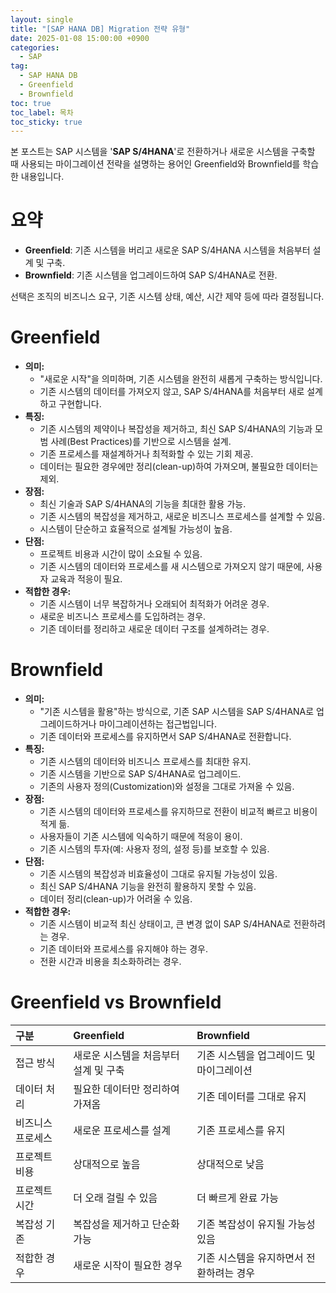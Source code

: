 ```yaml
---
layout: single
title: "[SAP HANA DB] Migration 전략 유형"
date: 2025-01-08 15:00:00 +0900
categories: 
  - SAP
tag: 
  - SAP HANA DB
  - Greenfield
  - Brownfield
toc: true
toc_label: 목차
toc_sticky: true
---
```


본 포스트는 SAP 시스템을 '**SAP S/4HANA**'로 전환하거나 새로운 시스템을 구축할 때 사용되는 마이그레이션 전략을 설명하는 용어인 Greenfield와 Brownfield를 학습한 내용입니다.

# 요약

* **Greenfield**: 기존 시스템을 버리고 새로운 SAP S/4HANA 시스템을 처음부터 설계 및 구축.
* **Brownfield**: 기존 시스템을 업그레이드하여 SAP S/4HANA로 전환.

선택은 조직의 비즈니스 요구, 기존 시스템 상태, 예산, 시간 제약 등에 따라 결정됩니다.

# Greenfield

- **의미:**
  - "새로운 시작"을 의미하며, 기존 시스템을 완전히 새롭게 구축하는 방식입니다.
  - 기존 시스템의 데이터를 가져오지 않고, SAP S/4HANA를 처음부터 새로 설계하고 구현합니다.
- **특징:**
  - 기존 시스템의 제약이나 복잡성을 제거하고, 최신 SAP S/4HANA의 기능과 모범 사례(Best Practices)를 기반으로 시스템을 설계.
  - 기존 프로세스를 재설계하거나 최적화할 수 있는 기회 제공.
  - 데이터는 필요한 경우에만 정리(clean-up)하여 가져오며, 불필요한 데이터는 제외.
- **장점:**
  - 최신 기술과 SAP S/4HANA의 기능을 최대한 활용 가능.
  - 기존 시스템의 복잡성을 제거하고, 새로운 비즈니스 프로세스를 설계할 수 있음.
  - 시스템이 단순하고 효율적으로 설계될 가능성이 높음.
- **단점:**
  - 프로젝트 비용과 시간이 많이 소요될 수 있음.
  - 기존 시스템의 데이터와 프로세스를 새 시스템으로 가져오지 않기 때문에, 사용자 교육과 적응이 필요.
- **적합한 경우:**
  - 기존 시스템이 너무 복잡하거나 오래되어 최적화가 어려운 경우.
  - 새로운 비즈니스 프로세스를 도입하려는 경우.
  - 기존 데이터를 정리하고 새로운 데이터 구조를 설계하려는 경우.

# Brownfield

- **의미:**
  - "기존 시스템을 활용"하는 방식으로, 기존 SAP 시스템을 SAP S/4HANA로 업그레이드하거나 마이그레이션하는 접근법입니다.
  - 기존 데이터와 프로세스를 유지하면서 SAP S/4HANA로 전환합니다.
- **특징:**
  - 기존 시스템의 데이터와 비즈니스 프로세스를 최대한 유지.
  - 기존 시스템을 기반으로 SAP S/4HANA로 업그레이드.
  - 기존의 사용자 정의(Customization)와 설정을 그대로 가져올 수 있음.
- **장점:**
  - 기존 시스템의 데이터와 프로세스를 유지하므로 전환이 비교적 빠르고 비용이 적게 듦.
  - 사용자들이 기존 시스템에 익숙하기 때문에 적응이 용이.
  - 기존 시스템의 투자(예: 사용자 정의, 설정 등)를 보호할 수 있음.
- **단점:**
  - 기존 시스템의 복잡성과 비효율성이 그대로 유지될 가능성이 있음.
  - 최신 SAP S/4HANA 기능을 완전히 활용하지 못할 수 있음.
  - 데이터 정리(clean-up)가 어려울 수 있음.
- **적합한 경우:**
  - 기존 시스템이 비교적 최신 상태이고, 큰 변경 없이 SAP S/4HANA로 전환하려는 경우.
  - 기존 데이터와 프로세스를 유지해야 하는 경우.
  - 전환 시간과 비용을 최소화하려는 경우.

# Greenfield vs Brownfield

| 구분 | Greenfield | Brownfield |
|:---|:---|:---|
| 접근 방식 | 새로운 시스템을 처음부터 설계 및 구축 | 기존 시스템을 업그레이드 및 마이그레이션 |
| 데이터 처리 | 필요한 데이터만 정리하여 가져옴 | 기존 데이터를 그대로 유지 |
| 비즈니스 프로세스 | 새로운 프로세스를 설계 | 기존 프로세스를 유지 |
| 프로젝트 비용 | 상대적으로 높음 | 상대적으로 낮음 |
| 프로젝트 시간 | 더 오래 걸릴 수 있음 | 더 빠르게 완료 가능 |
| 복잡성	기존 | 복잡성을 제거하고 단순화 가능 | 기존 복잡성이 유지될 가능성 있음 |
| 적합한 경우 | 새로운 시작이 필요한 경우 | 기존 시스템을 유지하면서 전환하려는 경우 |
